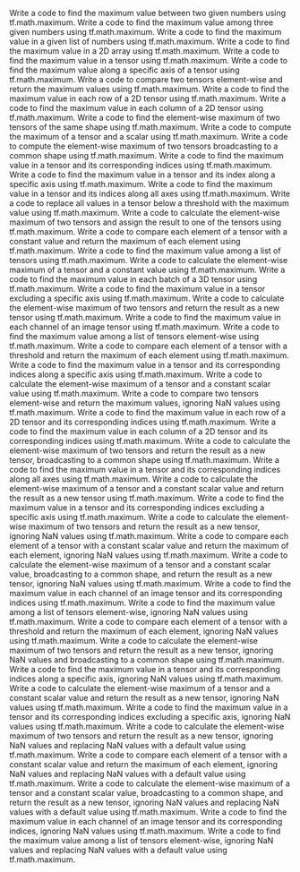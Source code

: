 Write a code to find the maximum value between two given numbers using tf.math.maximum.
Write a code to find the maximum value among three given numbers using tf.math.maximum.
Write a code to find the maximum value in a given list of numbers using tf.math.maximum.
Write a code to find the maximum value in a 2D array using tf.math.maximum.
Write a code to find the maximum value in a tensor using tf.math.maximum.
Write a code to find the maximum value along a specific axis of a tensor using tf.math.maximum.
Write a code to compare two tensors element-wise and return the maximum values using tf.math.maximum.
Write a code to find the maximum value in each row of a 2D tensor using tf.math.maximum.
Write a code to find the maximum value in each column of a 2D tensor using tf.math.maximum.
Write a code to find the element-wise maximum of two tensors of the same shape using tf.math.maximum.
Write a code to compute the maximum of a tensor and a scalar using tf.math.maximum.
Write a code to compute the element-wise maximum of two tensors broadcasting to a common shape using tf.math.maximum.
Write a code to find the maximum value in a tensor and its corresponding indices using tf.math.maximum.
Write a code to find the maximum value in a tensor and its index along a specific axis using tf.math.maximum.
Write a code to find the maximum value in a tensor and its indices along all axes using tf.math.maximum.
Write a code to replace all values in a tensor below a threshold with the maximum value using tf.math.maximum.
Write a code to calculate the element-wise maximum of two tensors and assign the result to one of the tensors using tf.math.maximum.
Write a code to compare each element of a tensor with a constant value and return the maximum of each element using tf.math.maximum.
Write a code to find the maximum value among a list of tensors using tf.math.maximum.
Write a code to calculate the element-wise maximum of a tensor and a constant value using tf.math.maximum.
Write a code to find the maximum value in each batch of a 3D tensor using tf.math.maximum.
Write a code to find the maximum value in a tensor excluding a specific axis using tf.math.maximum.
Write a code to calculate the element-wise maximum of two tensors and return the result as a new tensor using tf.math.maximum.
Write a code to find the maximum value in each channel of an image tensor using tf.math.maximum.
Write a code to find the maximum value among a list of tensors element-wise using tf.math.maximum.
Write a code to compare each element of a tensor with a threshold and return the maximum of each element using tf.math.maximum.
Write a code to find the maximum value in a tensor and its corresponding indices along a specific axis using tf.math.maximum.
Write a code to calculate the element-wise maximum of a tensor and a constant scalar value using tf.math.maximum.
Write a code to compare two tensors element-wise and return the maximum values, ignoring NaN values using tf.math.maximum.
Write a code to find the maximum value in each row of a 2D tensor and its corresponding indices using tf.math.maximum.
Write a code to find the maximum value in each column of a 2D tensor and its corresponding indices using tf.math.maximum.
Write a code to calculate the element-wise maximum of two tensors and return the result as a new tensor, broadcasting to a common shape using tf.math.maximum.
Write a code to find the maximum value in a tensor and its corresponding indices along all axes using tf.math.maximum.
Write a code to calculate the element-wise maximum of a tensor and a constant scalar value and return the result as a new tensor using tf.math.maximum.
Write a code to find the maximum value in a tensor and its corresponding indices excluding a specific axis using tf.math.maximum.
Write a code to calculate the element-wise maximum of two tensors and return the result as a new tensor, ignoring NaN values using tf.math.maximum.
Write a code to compare each element of a tensor with a constant scalar value and return the maximum of each element, ignoring NaN values using tf.math.maximum.
Write a code to calculate the element-wise maximum of a tensor and a constant scalar value, broadcasting to a common shape, and return the result as a new tensor, ignoring NaN values using tf.math.maximum.
Write a code to find the maximum value in each channel of an image tensor and its corresponding indices using tf.math.maximum.
Write a code to find the maximum value among a list of tensors element-wise, ignoring NaN values using tf.math.maximum.
Write a code to compare each element of a tensor with a threshold and return the maximum of each element, ignoring NaN values using tf.math.maximum.
Write a code to calculate the element-wise maximum of two tensors and return the result as a new tensor, ignoring NaN values and broadcasting to a common shape using tf.math.maximum.
Write a code to find the maximum value in a tensor and its corresponding indices along a specific axis, ignoring NaN values using tf.math.maximum.
Write a code to calculate the element-wise maximum of a tensor and a constant scalar value and return the result as a new tensor, ignoring NaN values using tf.math.maximum.
Write a code to find the maximum value in a tensor and its corresponding indices excluding a specific axis, ignoring NaN values using tf.math.maximum.
Write a code to calculate the element-wise maximum of two tensors and return the result as a new tensor, ignoring NaN values and replacing NaN values with a default value using tf.math.maximum.
Write a code to compare each element of a tensor with a constant scalar value and return the maximum of each element, ignoring NaN values and replacing NaN values with a default value using tf.math.maximum.
Write a code to calculate the element-wise maximum of a tensor and a constant scalar value, broadcasting to a common shape, and return the result as a new tensor, ignoring NaN values and replacing NaN values with a default value using tf.math.maximum.
Write a code to find the maximum value in each channel of an image tensor and its corresponding indices, ignoring NaN values using tf.math.maximum.
Write a code to find the maximum value among a list of tensors element-wise, ignoring NaN values and replacing NaN values with a default value using tf.math.maximum.